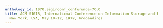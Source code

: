 ```yaml
---
anthology_id: 1978.sigirconf_conference-78.0
title: ACM-SIGIR, International Conference on Information Storage and Retrieval, Rochester,
  New York, USA, May 10-12, 1978, Proceedings
---
```

